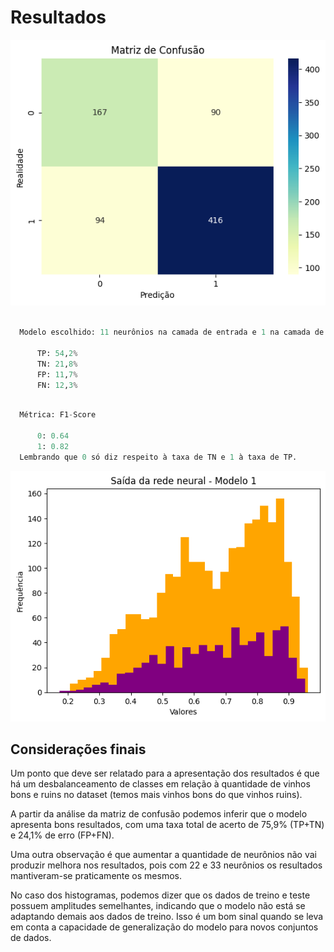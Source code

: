 # Resultados

![Alt text](image.png)

```python

  Modelo escolhido: 11 neurônios na camada de entrada e 1 na camada de saída```

      TP: 54,2%
      TN: 21,8%
      FP: 11,7%
      FN: 12,3%  
```

```python

  Métrica: F1-Score

      0: 0.64
      1: 0.82
  Lembrando que 0 só diz respeito à taxa de TN e 1 à taxa de TP.
```

![Alt text](image-1.png)


## Considerações finais

Um ponto que deve ser relatado para a apresentação dos resultados é que há um desbalanceamento de classes em relação à quantidade de vinhos bons e ruins no dataset (temos mais vinhos bons do que vinhos ruins).

A partir da análise da matriz de confusão podemos inferir que o modelo apresenta bons resultados, com uma taxa total de acerto de 75,9% (TP+TN) e 24,1% de erro (FP+FN). 

Uma outra observação é que aumentar a quantidade de neurônios não vai produzir melhora nos resultados, pois com 22 e 33 neurônios os resultados mantiveram-se praticamente os mesmos. 

 No caso dos histogramas,  podemos dizer que os dados de treino e teste possuem  amplitudes semelhantes, indicando que o modelo não está se adaptando demais aos dados de treino. Isso é um bom sinal quando se leva em conta a capacidade de generalização do modelo para novos conjuntos de dados.